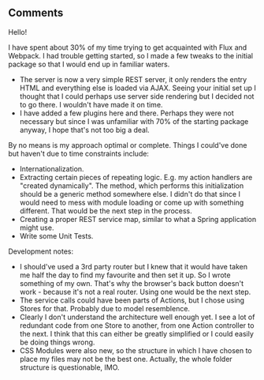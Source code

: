 ## Comments

Hello!

I have spent about 30% of my time trying to get acquainted with Flux and Webpack. I had trouble getting started, so I made a few tweaks to the initial package so that I would end up in familiar waters.

- The server is now a very simple REST server, it only renders the entry HTML and everything else is loaded via AJAX. Seeing your initial set up I thought that I could perhaps use server side rendering but I decided not to go there. I wouldn't have made it on time.
- I have added a few plugins here and there. Perhaps they were not necessary but since I was unfamiliar with 70% of the starting package anyway, I hope that's not too big a deal.

By no means is my approach optimal or complete. Things I could've done but haven't due to time constraints include:

- Internationalization.
- Extracting certain pieces of repeating logic. E.g. my action handlers are "created dynamically". The method, which performs this initialization should be a generic method somewhere else. I didn't do that since I would need to mess with module loading or come up with something different. That would be the next step in the process.
- Creating a proper REST service map, similar to what a Spring application might use.
- Write some Unit Tests.

Development notes:

- I should've used a 3rd party router but I knew that it would have taken me half the day to find my favourite and then set it up. So I wrote something of my own. That's why the browser's back button doesn't work - because it's not a real router. Using one would be the next step.
- The service calls could have been parts of Actions, but I chose using Stores for that. Probably due to model resemblence.
- Clearly I don't understand the architecture well enough yet. I see a lot of redundant code from one Store to another, from one Action controller to the next. I think that this can either be greatly simplified or I could easily be doing things wrong.
- CSS Modules were also new, so the structure in which I have chosen to place my files may not be the best one. Actually, the whole folder structure is questionable, IMO.